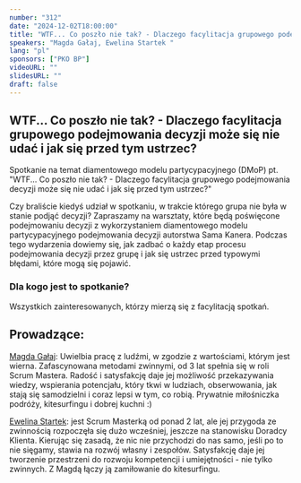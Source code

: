 ```yaml
---
number: "312"
date: "2024-12-02T18:00:00"
title: "WTF... Co poszło nie tak? - Dlaczego facylitacja grupowego podejmowania decyzji może się nie udać i jak się przed tym ustrzec?"
speakers: "Magda Gałaj, Ewelina Startek "
lang: "pl"
sponsors: ["PKO BP"]
videoURL: ""
slidesURL: ""
draft: false
---
```


## WTF... Co poszło nie tak? - Dlaczego facylitacja grupowego podejmowania decyzji może się nie udać i jak się przed tym ustrzec?

Spotkanie na temat diamentowego modelu partycypacyjnego (DMoP) pt. "WTF... Co poszło nie tak? - Dlaczego facylitacja grupowego podejmowania decyzji może się nie udać i jak się przed tym ustrzec?"

Czy braliście kiedyś udział w spotkaniu, w trakcie którego grupa nie była w stanie podjąć decyzji?
Zapraszamy na warsztaty, które będą poświęcone podejmowaniu decyzji z wykorzystaniem diamentowego modelu partycypacyjnego podejmowania decyzji autorstwa Sama Kanera. Podczas tego wydarzenia dowiemy się, jak zadbać o każdy etap procesu podejmowania decyzji przez grupę i jak się ustrzec przed typowymi błędami, które mogą się pojawić.

### Dla kogo jest to spotkanie?

Wszystkich zainteresowanych, którzy mierzą się z facylitacją spotkań.

## Prowadzące:

<a href="https://www.linkedin.com/in/magdalena-galaj/" target="_blank">Magda Gałaj</a>: Uwielbia pracę z ludźmi, w zgodzie z wartościami, którym jest wierna. Zafascynowana metodami zwinnymi, od 3 lat spełnia się w roli Scrum Mastera. Radość i satysfakcję daje jej możliwość przekazywania wiedzy, wspierania potencjału, który tkwi w ludziach, obserwowania, jak stają się samodzielni i coraz lepsi w tym, co robią.
Prywatnie miłośniczka podróży, kitesurfingu i dobrej kuchni :)

<a href="https://www.linkedin.com/in/ewelina-startek-40017b122/" target="_blank">Ewelina Startek</a>: jest Scrum Masterką od ponad 2 lat, ale jej przygoda ze zwinnością rozpoczęła się dużo wcześniej, jeszcze na stanowisku Doradcy Klienta. Kierując się zasadą, że nic nie przychodzi do nas samo, jeśli po to nie sięgamy, stawia na rozwój własny i zespołów. Satysfakcję daje jej tworzenie przestrzeni do rozwoju kompetencji i umiejętności - nie tylko zwinnych.
Z Magdą łączy ją zamiłowanie do kitesurfingu.
